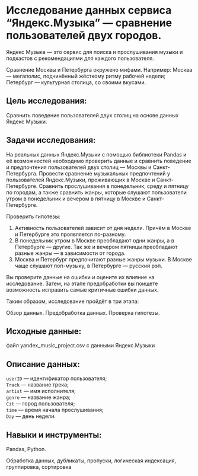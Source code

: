 # Исследование данных сервиса “Яндекс.Музыка” — сравнение пользователей двух городов.
Яндекс Музыка — это сервис для поиска и прослушивания музыки и подкастов с рекомендациями для каждого пользователя.

Сравнение Москвы и Петербурга окружено мифами. Например: Москва — мегаполис, подчинённый жёсткому ритму рабочей недели; Петербург — культурная столица, со своими вкусами.
## Цель исследования:
Cравнить поведение пользователей двух столиц на основе данных Яндекс Музыки.
## Задачи исследования:
На реальных данных Яндекс.Музыки c помощью библиотеки Pandas и её возможностей необходимо проверить данные и сравнить поведение и предпочтения пользователей двух столиц — Москвы и Санкт-Петербурга. Провести сравнение музыкальных предпочтений у пользователей Яндекс.Музыки, проживающих в Москве и Санкт-Петербурге. Сравнить прослушивания в понедельник, среду и пятницу по городам, а также сравнить жанры, которые слушают пользователи утром в понедельник и вечером в пятницу в Москве и Санкт-Петербурге.

Проверить гипотезы:
1. Активность пользователей зависит от дня недели. Причём в Москве и Петербурге это проявляется по-разному.
2. В понедельник утром в Москве преобладают одни жанры, а в Петербурге — другие. Так же и вечером пятницы преобладают разные жанры — в зависимости от города.
3. Москва и Петербург предпочитают разные жанры музыки. В Москве чаще слушают поп-музыку, в Петербурге — русский рэп.

Вы проверите данные на ошибки и оцените их влияние на исследование. Затем, на этапе предобработки вы поищете возможность исправить самые критичные ошибки данных.

Таким образом, исследование пройдёт в три этапа:

Обзор данных. Предобработка данных. Проверка гипотезы.


## Исходные данные:
файл yandex_music_project.csv с данными Яндекс.Музыки

## Описание данных:
`userID` — идентификатор пользователя;<br>
`Track` — название трека;<br>
`artist` — имя исполнителя;<br>
`genre` — название жанра;<br>
`Cit` — город пользователя;<br>
`time` — время начала прослушивания;<br>
`Day` — день недели.

## Навыки и инструменты:
Pandas, Python.

Обработка данных, дубликаты, пропуски, логическая индексация, группировка, сортировка

